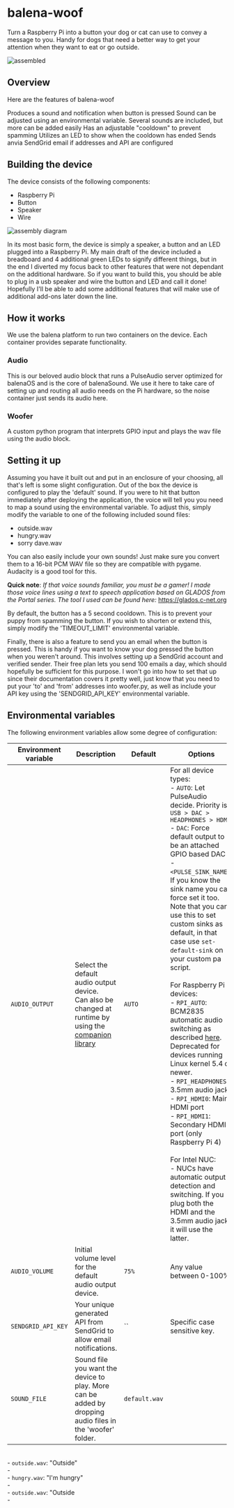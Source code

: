 # balena-woof
Turn a Raspberry Pi into a button your dog or cat can use to convey a message to you. Handy for dogs that need a better way to get your attention when they want to eat or go outside.

![assembled](https://user-images.githubusercontent.com/101855796/178084462-61c4643f-2195-4a17-9451-060e2ce3e6b7.jpeg)


## Overview
Here are the features of balena-woof

Produces a sound and notification when button is pressed
Sound can be adjusted using an environmental variable. Several sounds are included, but more can be added easily
Has an adjustable "cooldown" to prevent spamming
Utilizes an LED to show when the cooldown has ended
Sends anvia SendGrid email if addresses and API are configured

## Building the device

The device consists of the following components:
- Raspberry Pi
- Button
- Speaker
- Wire

![assembly diagram](https://user-images.githubusercontent.com/101855796/178084327-a7116ce6-2235-444b-82f0-1a0a83b901d8.jpg)

In its most basic form, the device is simply a speaker, a button and an LED plugged into a Raspberry Pi. My main draft of the device included a breadboard and 4 additional green LEDs to signify different things, but in the end I diverted my focus back to other features that were not dependant on the additional hardware. So if you want to build this, you should be able to plug in a usb speaker and wire the button and LED and call it done! Hopefully I'll be able to add some additional features that will make use of additional add-ons later down the line.

## How it works

We use the balena platform to run two containers on the device. Each container provides separate functionality.

### Audio
This is our beloved audio block that runs a PulseAudio server optimized for balenaOS and is the core of balenaSound. We use it here to take care of setting up and routing all audio needs on the Pi hardware, so the noise container just sends its audio here.

### Woofer
A custom python program that interprets GPIO input and plays the wav file using the audio block.

## Setting it up

Assuming you have it built out and put in an enclosure of your choosing, all that's left is some slight configuration. Out of the box the device is configured to play the 'default' sound. If you were to hit that button immediately after deploying the application, the voice will tell you you need to map a sound using the environmental variable. To adjust this, simply modify the variable to one of the following included sound files:
- outside.wav
- hungry.wav
- sorry dave.wav

You can also easily include your own sounds! Just make sure you convert them to a 16-bit PCM WAV file so they are compatible with pygame. Audacity is a good tool for this.

**Quick note**: *If that voice sounds familiar, you must be a gamer! I made those voice lines using a text to speech application based on GLADOS from the Portal series. The tool I used can be found here:*
https://glados.c-net.org

By default, the button has a 5 second cooldown. This is to prevent your puppy from spamming the button. If you wish to shorten or extend this, simply modify the 'TIMEOUT_LIMIT' environmental variable.

Finally, there is also a feature to send you an email when the button is pressed. This is handy if you want to know your dog pressed the button when you weren't around. This involves setting up a SendGrid account and verified sender. Their free plan lets you send 100 emails a day, which should hopefully be sufficient for this purpose. I won't go into how to set that up since their documentation covers it pretty well, just know that you need to put your 'to' and 'from' addresses into woofer.py, as well as include your API key using the 'SENDGRID_API_KEY' environmental variable.

## Environmental variables

The following environment variables allow some degree of configuration:

| Environment variable | Description | Default | Options | 
| --- | --- | --- | --- |
| `AUDIO_OUTPUT` | Select the default audio output device. <br>Can also be changed at runtime by using the [companion library](#companion-library) | `AUTO` | For all device types: <br>- `AUTO`: Let PulseAudio decide. Priority is `USB > DAC > HEADPHONES > HDMI`<br>- `DAC`: Force default output to be an attached GPIO based DAC<br>- `<PULSE_SINK_NAME>`: If you know the sink name you can force set it too. Note that you can't use this to set custom sinks as default, in that case use `set-default-sink` on your custom pa script. <br><br> For Raspberry Pi devices: <br>- `RPI_AUTO`: BCM2835 automatic audio switching as described [here](https://web.archive.org/web/20200427023741/https://www.raspberrypi.org/documentation/configuration/audio-config.md). Deprecated for devices running Linux kernel 5.4 or newer. <br>- `RPI_HEADPHONES`: 3.5mm audio jack <br>- `RPI_HDMI0`: Main HDMI port <br>- `RPI_HDMI1`: Secondary HDMI port (only Raspberry Pi 4) <br><br> For Intel NUC: <br>- NUCs have automatic output detection and switching. If you plug both the HDMI and the 3.5mm audio jack it will use the latter.  |
| `AUDIO_VOLUME` | Initial volume level for the default audio output device. | `75%` | Any value between 0-100%. |
| `SENDGRID_API_KEY` | Your unique generated API from SendGrid to allow email notifications. | `` | Specific case sensitive key. |
| `SOUND_FILE` | Sound file you want the device to play. More can be added by dropping audio files in the 'woofer' folder. | `default.wav` | 
<br>- `outside.wav`: "Outside" <br>-
<br>- `hungry.wav`: "I'm hungry" <br>-
<br>- `outside.wav`: "Outside <br>-
